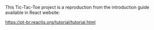 This Tic-Tac-Toe project is a reproduction from the introduction guide available in React website:

https://pt-br.reactjs.org/tutorial/tutorial.html
